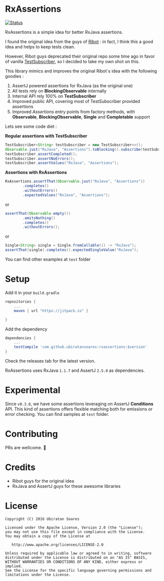 # RxAssertions

[![Status](https://travis-ci.org/ubiratansoares/rxassertions.svg?branch=master)](https://travis-ci.org/ubiratansoares/rxassertions)  

RxAssertions is a simple idea for better RxJava assertions. 

I found the original idea from the guys of [Ribot](https://github.com/ribot/assertj-rx) : in fact, I think this a good idea and helps to keep tests clean.

However, Ribot guys deprecated their original repo some time ago in favor of vanilla [TestSubscriber](http://reactivex.io/RxJava/javadoc/rx/observers/TestSubscriber.html), so I decided to take my own shot on this.

This library mimics and improves the original Ribot`s idea with the following goodies :

1. AssertJ powered assertions for RxJava (as the original one)
2. All tests rely on **BlockingObservable** internally
2. Internal API rely 100% on **TestSubscriber**
3. Improved public API, covering most of TestSubscriber provided assertions
4. Improved _Assertions_ entry points from factory methods, with **Observable**, **BlockingObservable**, **Single** and **Completable** support

Lets see some code diet :

**Regular assertions with TestSubscriber**
```java
TestSubscriber<String> testSubscriber = new TestSubscriber<>();
Observable.just("RxJava", "Assertions").toBlocking().subscribe(testSubscriber);
testSubscriber.assertCompleted();
testSubscriber.assertNoErrors();
testSubscriber.assertValues("RxJava", "Assertions");
```

**Assertions with RxAssertions**
```java
RxAssertions.assertThat(Observable.just("RxJava", "Assertions"))
		.completes()
		.withoutErrors()
		.expectedValues("RxJava", "Assertions");
```
or

```java
assertThat(Observable.empty())
		.emitsNothing()
		.completes()
		.withoutErrors();
```
or

```java
Single<String> single = Single.fromCallable(() -> "RxJava");
assertThat(single).completes().expectedSingleValue("RxJava");
```

You can find other examples at `test` folder

# Setup

Add it in your `build.gradle`

```groovy
repositories {
	...
	maven { url "https://jitpack.io" }

}
```
Add the dependency

```groovy
dependencies {
	...
	testCompile 'com.github.ubiratansoares:rxassertions:$version'
}
```

Check the releases tab for the latest version.

RxAssertions uses RxJava `1.1.7` and AssertJ `2.5.0` as dependencies.

# Experimental

Since `v0.3.0`, we have some assertions leveraging on AssertJ **Conditions** API. This kind of assertions offers flexible matching both for emissions or error checking. You can find samples at `test` folder.

# Contributing

PRs are wellcome. :rocket:

# Credits

- Ribot guys for the original idea
- RxJava and AssertJ guys for these awesome libraries

# License

```
Copyright (C) 2016 Ubiratan Soares

Licensed under the Apache License, Version 2.0 (the "License");
you may not use this file except in compliance with the License.
You may obtain a copy of the License at

   http://www.apache.org/licenses/LICENSE-2.0

Unless required by applicable law or agreed to in writing, software
distributed under the License is distributed on an "AS IS" BASIS,
WITHOUT WARRANTIES OR CONDITIONS OF ANY KIND, either express or implied.
See the License for the specific language governing permissions and
limitations under the License.
```



